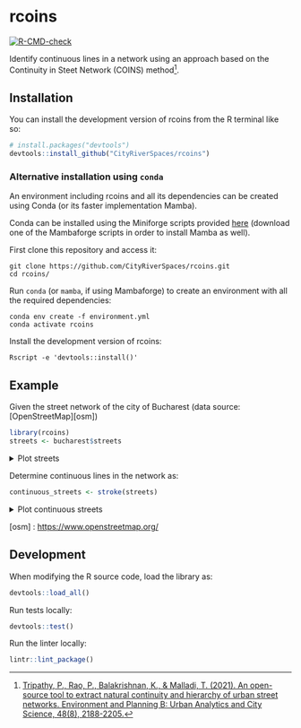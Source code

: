 
# rcoins

<!-- badges: start -->
[![R-CMD-check](https://github.com/CityRiverSpaces/rcoins/actions/workflows/R-CMD-check.yaml/badge.svg)](https://github.com/CityRiverSpaces/rcoins/actions/workflows/R-CMD-check.yaml)
<!-- badges: end -->

Identify continuous lines in a network using an approach based on the Continuity in Steet Network (COINS) method[^1].

[^1]: [Tripathy, P., Rao, P., Balakrishnan, K., & Malladi, T. (2021). An open-source tool to extract natural continuity and hierarchy of urban street networks. Environment and Planning B: Urban Analytics and City Science, 48(8), 2188-2205.][coins]

[coins]: http://dx.doi.org/10.1177/2399808320967680

## Installation

You can install the development version of rcoins from the R terminal like so:

``` r
# install.packages("devtools")
devtools::install_github("CityRiverSpaces/rcoins")
```

### Alternative installation using `conda`

An environment including rcoins and all its dependencies can be created using Conda (or its faster implementation Mamba).

Conda can be installed using the Miniforge scripts provided [here](https://conda-forge.org/miniforge/) (download one of the Mambaforge scripts in order to install Mamba as well).

First clone this repository and access it:

``` shell
git clone https://github.com/CityRiverSpaces/rcoins.git
cd rcoins/
```

Run `conda` (or `mamba`, if using Mambaforge) to create an environment with all the required dependencies:

``` shell
conda env create -f environment.yml
conda activate rcoins
```

Install the development version of rcoins:

``` shell
Rscript -e 'devtools::install()'
```

## Example

Given the street network of the city of Bucharest (data source: [OpenStreetMap][osm])

``` r
library(rcoins)
streets <- bucharest$streets
```

<details>

<summary> Plot streets </summary>

``` r
plot(sf::st_geometry(streets),
     col = sf::sf.colors(n = nrow(streets), categorical = TRUE),
     lwd = 5, xlim = c(418500, 437500), ylim = c(4909800, 4931500))
```

</details>

Determine continuous lines in the network as:

``` r
continuous_streets <- stroke(streets)
```

<details>

<summary> Plot continuous streets </summary>

``` r
plot(continuous_streets,
     col = sf::sf.colors(n = length(continuous_streets), categorical = TRUE),
     lwd = 5, xlim = c(418500, 437500), ylim = c(4909800, 4931500))
```

</details>

[osm] : https://www.openstreetmap.org/

## Development

When modifying the R source code, load the library as:

``` r
devtools::load_all()
```

Run tests locally:

``` r
devtools::test()
```

Run the linter locally:

``` r
lintr::lint_package()
```
